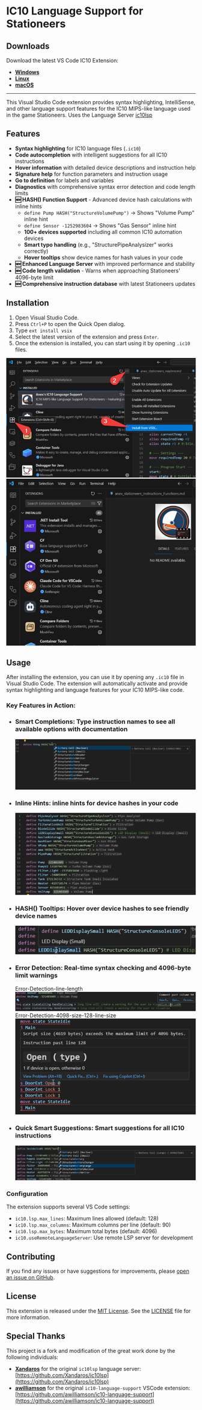 # IC10 Language Support for Stationeers

## Downloads

Download the latest VS Code IC10 Extension:
- **[Windows](https://github.com/Anexgohan/Stationeers-ic10/releases/latest/download/ic10-language-support-Windows.vsix)**
- **[Linux](https://github.com/Anexgohan/Stationeers-ic10/releases/latest/download/ic10-language-support-Linux.vsix)**
- **[macOS](https://github.com/Anexgohan/Stationeers-ic10/releases/latest/download/ic10-language-support-macOS.vsix)**

---

This Visual Studio Code extension provides syntax highlighting, IntelliSense, and other language support features for the IC10 MIPS-like language used in the game Stationeers. Uses the Language Server [ic10lsp](https://github.com/Anexgohan/Stationeers-ic10/tree/main/ic10lsp)

## Features

- **Syntax highlighting** for IC10 language files (`.ic10`)
- **Code autocompletion** with intelligent suggestions for all IC10 instructions
- **Hover information** with detailed device descriptions and instruction help
- **Signature help** for function parameters and instruction usage
- **Go to definition** for labels and variables
- **Diagnostics** with comprehensive syntax error detection and code length limits
- **🆕 HASH() Function Support** - Advanced device hash calculations with inline hints
  - `define Pump HASH("StructureVolumePump")` → Shows "Volume Pump" inline hint
  - `define Sensor -1252983604` → Shows "Gas Sensor" inline hint  
  - **100+ devices supported** including all common IC10 automation devices
  - **Smart typo handling** (e.g., "StructurePipeAnalysizer" works correctly)
  - **Hover tooltips** show device names for hash values in your code
- **🆕 Enhanced Language Server** with improved performance and stability
- **🆕 Code length validation** - Warns when approaching Stationeers' 4096-byte limit
- **🆕 Comprehensive instruction database** with latest Stationeers updates

## Installation

1. Open Visual Studio Code.
2. Press `Ctrl+P` to open the Quick Open dialog.
3. Type `ext install vsix`
4. Select the latest version of the extension and press `Enter`.
5. Once the extension is installed, you can start using it by opening `.ic10` files.

![how-to-install-in-vscode](images/how-to-install-in-vscode.png)
![how-to-install-in-vscode](how-to-install-in-vscode.gif)

## Usage

After installing the extension, you can use it by opening any `.ic10` file in Visual Studio Code. The extension will automatically activate and provide syntax highlighting and language features for your IC10 MIPS-like code.

### Key Features in Action:
- ### **Smart Completions**: Type instruction names to see all available options with documentation
  ![fuzzy search](images/fuzzy-search.gif)
- ### **Inline Hints**: inline hints for device hashes in your code
  ![inline hints](images/inline-hints.png)
- ### **HASH() Tooltips**: Hover over device hashes to see friendly device names
  ![tooltips](images/tooltips.png)
- ### **Error Detection**: Real-time syntax checking and 4096-byte limit warnings
  Error-Detection-line-length
  ![Error-Detection-line-length](images/Error-Detection-line-length.png)
  Error-Detection-4098-size-128-line-size
  ![Error-Detection-4098-size-128-line-limit](images/Error-Detection-4098-size-128-line-size.png)

- ### **Quick Smart Suggestions**: Smart suggestions for all IC10 instructions
  ![suggestions for ic10 and hover text](/images/smart_suggestions.png)

### Configuration

The extension supports several VS Code settings:
- `ic10.lsp.max_lines`: Maximum lines allowed (default: 128)
- `ic10.lsp.max_columns`: Maximum columns per line (default: 90)  
- `ic10.lsp.max_bytes`: Maximum total bytes (default: 4096)
- `ic10.useRemoteLanguageServer`: Use remote LSP server for development

## Contributing

If you find any issues or have suggestions for improvements, please [open an issue on GitHub](https://github.com/Anexgohan/Stationeers-ic10/issues).

## License

This extension is released under the [MIT License](https://opensource.org/licenses/MIT). See the [LICENSE](https://github.com/Anexgohan/Stationeers-ic10/blob/master/LICENSE) file for more information.

## Special Thanks

This project is a fork and modification of the great work done by the following individuals:

- **[Xandaros](https://github.com/Xandaros)** for the original `ic10lsp` language server: [https://github.com/Xandaros/ic10lsp](https://github.com/Xandaros/ic10lsp)
- **[awilliamson](https://github.com/awilliamson)** for the original `ic10-language-support` VSCode extension: [https://github.com/awilliamson/ic10-language-support](https://github.com/awilliamson/ic10-language-support)